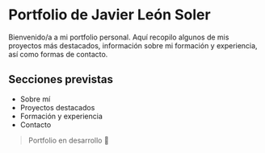 # Portfolio de Javier León Soler

Bienvenido/a a mi portfolio personal. Aquí recopilo algunos de mis proyectos más destacados, información sobre mi formación y experiencia, así como formas de contacto.

## Secciones previstas
- Sobre mí
- Proyectos destacados
- Formación y experiencia
- Contacto

> Portfolio en desarrollo 🚧
